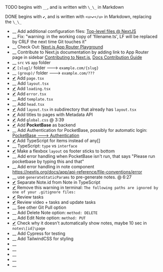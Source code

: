 TODO begins with `__`, and is written with `\_\_` in Markdown

DONE begins with `✔`, and is written with `<u>✔</u>` in Markdown, replacing the `\_\_`

-   \_\_ Add additional configuration files: [Top-level files @ NextJS](https://nextjs.org/docs/getting-started/project-structure#top-level-files)
-   \_\_ Fix: "warning: in the working copy of 'filename.ts', LF will be replaced by CRLF the next time Git touches it"
-   \_\_ Check Out: [Next.js App Router Playground](https://app-router.vercel.app/)
-   \_\_ Contribute to Next.js documentation by adding link to App Router page in sidebar [Contributing to Next.js](https://github.com/vercel/next.js/blob/canary/contributing.md), [Docs Contribution Guide](https://nextjs.org/docs/community/contribution-guide)
-   \_\_ `src` vs `app` folder
-   <u>✔</u> `[slug]/` folder ---> `example.com/{slug}`
-   \_\_ `(group)/` folder ---> `example.com/???`
-   <u>✔</u> Add `page.tsx`
-   \_\_ Add `layout.tsx`
-   <u>✔</u> Add `loading.tsx`
-   <u>✔</u> Add `error.tsx`
-   \_\_ Add `template.tsx`
-   \_\_ Add `head.tsx`
-   <u>✔</u> Add `layout.tsx` in subdirectory that already has `layout.tsx`
-   <u>✔</u> Add titles to pages with Metadata API
-   <u>✔</u> Add `global.css` @ 3:39
-   <u>✔</u> Add **PocketBase** as backend
-   \_\_ Add Authentication for PocketBase, possibly for automatic login: [PocketBase ---> Authentication](https://pocketbase.io/docs/authentication/)
-   <u>✔</u> Add TypeScript for items instead of any[]
-   \_\_ TypeScript: `type` vs `interface`
-   <u>✔</u> Make a flexbox `layout` os footer sticks to bottom
-   \_\_ Add error handling when PocketBase isn't run, that says "Please run pocketbase by typing this and that"
-   \_\_ Add error handling in note component https://nextjs.org/docs/app/api-reference/file-conventions/error
-   \_\_ use `generateStaticParams` to pre-generate notes. @ 6:27
-   <u>✔</u> Separate Note.id from Note in TypeScript
-   <u>✔</u> Remove this warning in terminal: `The following paths are ignored by one of your .gitignore files:`
-   <u>✔</u> Review tasks
-   <u>✔</u> Review video + tasks and update tasks
-   \_\_ See other Git Pull option
-   \_\_ Add Delete Note option: `method: DELETE`
-   \_\_ Add Edit Note option: `method: PUT`
-   <u>✔</u> Check why it doesn't automatically show notes, maybe 10 sec in `notes\[id]\page`
-   \_\_ Add Cypress for testing
-   \_\_ Add TailwindCSS for styling
-   \_\_
-   \_\_
-   \_\_
-   \_\_
-   \_\_
